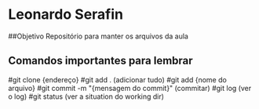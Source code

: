 # Leonardo Serafin

##Objetivo
Repositório para manter os arquivos da aula

## Comandos importantes para lembrar
#git clone {endereço}
#git add . (adicionar tudo)
#git add {nome do arquivo}
#git commit -m "{mensagem do commit}" (commitar)
#git log (ver o log)
#git status (ver a situation do working dir)

